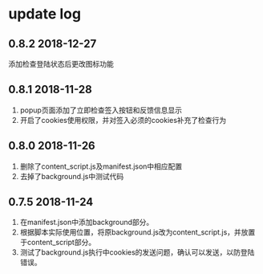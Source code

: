 # update log

## 0.8.2 2018-12-27
添加检查登陆状态后更改图标功能

## 0.8.1 2018-11-28
1. popup页面添加了立即检查签入按钮和反馈信息显示
2. 开启了cookies使用权限，并对签入必须的cookies补充了检查行为

## 0.8.0 2018-11-26
1. 删除了content_script.js及manifest.json中相应配置
2. 去掉了background.js中测试代码

## 0.7.5  2018-11-24
1. 在manifest.json中添加background部分。
2. 根据脚本实际使用位置，将原background.js改为content_script.js，并放置于content_script部分。
3. 测试了background.js执行中cookies的发送问题，确认可以发送，以防登陆错误。
